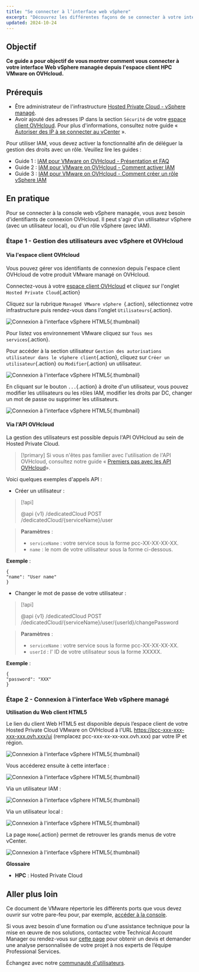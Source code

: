 ```yaml
---
title: "Se connecter à l’interface web vSphere"
excerpt: "Découvrez les différentes façons de se connecter à votre interface web vSphere managée depuis l'interface Hosted Private Cloud VMware on OVHcloud"
updated: 2024-10-24
---
```


## Objectif

**Ce guide a pour objectif de vous montrer comment vous connecter à votre interface Web vSphere managée depuis l'espace client HPC VMware on OVHcloud.**

## Prérequis

- Être administrateur de l'infrastructure [Hosted Private Cloud - vSphere managé](/links/hosted-private-cloud/vmware).
- Avoir ajouté des adresses IP dans la section `Sécurité` de votre [espace client OVHcloud](/links/manager). Pour plus d'informations, consultez notre guide « [Autoriser des IP à se connecter au vCenter](/pages/hosted_private_cloud/hosted_private_cloud_powered_by_vmware/autoriser_des_ip_a_se_connecter_au_vcenter) ».

Pour utiliser IAM, vous devez activer la fonctionnalité afin de déléguer la gestion des droits avec un rôle. Veuillez lire les guides :

- Guide 1 : [IAM pour VMware on OVHcloud - Présentation et FAQ](/pages/hosted_private_cloud/hosted_private_cloud_powered_by_vmware/vmware_iam_getting_started)
- Guide 2 : [IAM pour VMware on OVHcloud - Comment activer IAM](/pages/hosted_private_cloud/hosted_private_cloud_powered_by_vmware/vmware_iam_activation)
- Guide 3 : [IAM pour VMware on OVHcloud - Comment créer un rôle vSphere IAM](/pages/hosted_private_cloud/hosted_private_cloud_powered_by_vmware/vmware_iam_role)

## En pratique

Pour se connecter à la console web vSphere managée, vous avez besoin d'identifiants de connexion OVHcloud. Il peut s'agir d'un utilisateur vSphere (avec un utilisateur local), ou d'un rôle vSphere (avec IAM).

### Étape 1 - Gestion des utilisateurs avec vSphere et OVHcloud

#### Via l'espace client OVHcloud

Vous pouvez gérer vos identifiants de connexion depuis l'espace client OVHcloud de votre produit VMware managé on OVHcloud.

Connectez-vous à votre [espace client OVHcloud](/links/manager) et cliquez sur l'onglet `Hosted Private Cloud`{.action}

Cliquez sur la rubrique `Managed VMware vSphere `{.action}, sélectionnez votre infrastructure puis rendez-vous dans l'onglet `Utilisateurs`{.action}.

![Connexion à l'interface vSphere HTML5](images/managed_vsphere_all.png){.thumbnail}

Pour listez vos environnement VMware cliquez sur `Tous mes services`{.action}.

Pour accéder à la section utilisateur `Gestion des autorisations utilisateur dans le vSphere client`{.action}, cliquez sur `Créer un utilisateur`{.action} ou `Modifier`{.action} un utilisateur.

![Connexion à l'interface vSphere HTML5](/pages/assets/screens/control_panel/product-selection/hosted-private-cloud/vmware/vmware_users.png){.thumbnail}

En cliquant sur le bouton `...`{.action} à droite d'un utilisateur, vous pouvez modifier les utilisateurs ou les rôles IAM, modifier les droits par DC, changer un mot de passe ou supprimer les utilisateurs.

![Connexion à l'interface vSphere HTML5](/pages/assets/screens/control_panel/product-selection/hosted-private-cloud/vmware/vmware_user_modification.png){.thumbnail}

#### Via l'API OVHcloud

La gestion des utilisateurs est possible depuis l'API OVHcloud au sein de Hosted Private Cloud.

> [!primary]
> Si vous n'êtes pas familier avec l'utilisation de l'API OVHcloud, consultez notre guide « [Premiers pas avec les API OVHcloud](/pages/manage_and_operate/api/first-steps)».

Voici quelques exemples d'appels API :

- Créer un utilisateur :

> [!api]
>
> @api {v1} /dedicatedCloud POST /dedicatedCloud/{serviceName}/user
>

> **Paramètres** :
> 
> - `serviceName` : votre service sous la forme pcc-XX-XX-XX-XX.
> - `name` : le nom de votre utilisateur sous la forme ci-dessous.
> 

**Exemple** :

```shell
{
"name": "User name"
}
```

- Changer le mot de passe de votre utilisateur :

> [!api]
>
> @api {v1} /dedicatedCloud POST /dedicatedCloud/{serviceName}/user/{userId}/changePassword
>

> **Paramètres** :
>
> - `serviceName` : votre service sous la forme pcc-XX-XX-XX-XX.
> - `userId` : l' ID de votre utilisateur sous la forme XXXXX.
>

**Exemple** :

```shell
{
"password": "XXX"
}
```

### Étape 2 - Connexion à l'interface Web vSphere managé

**Utilisation du Web client HTML5**

Le lien du client Web HTML5 est disponible depuis l’espace client de votre Hosted Private Cloud VMware on OVHcloud à l'URL <https://pcc-xxx-xxx-xxx-xxx.ovh.xxx/ui> (remplacez pcc-xxx-xx-xx-xxx.ovh.xxx) par votre IP et région.

![Connexion à l'interface vSphere HTML5](images/vsphere_web_client_all.png){.thumbnail}

Vous accéderez ensuite à cette interface :

![Connexion à l'interface vSphere HTML5](images/vsphere_web_client_iam_vs_local.png){.thumbnail}

Via un utilisateur IAM :

![Connexion à l'interface vSphere HTML5](images/vsphere_web_client_iam.png){.thumbnail}

Via un utilisateur local :

![Connexion à l'interface vSphere HTML5](images/vsphere_web_client_local.png){.thumbnail}

La page `Home`{.action} permet de retrouver les grands menus de votre vCenter.

![Connexion à l'interface vSphere HTML5](images/vsphere_web_client_pcc_home.png){.thumbnail}

**Glossaire**

- **HPC** : Hosted Private Cloud

## Aller plus loin

Ce document de VMware répertorie les différents ports que vous devez ouvrir sur votre pare-feu pour, par exemple, [accéder à la console](https://kb.vmware.com/kb/1012382).

Si vous avez besoin d'une formation ou d'une assistance technique pour la mise en œuvre de nos solutions, contactez votre Technical Account Manager ou rendez-vous sur [cette page](/links/professional-services) pour obtenir un devis et demander une analyse personnalisée de votre projet à nos experts de l’équipe Professional Services.

Échangez avec notre [communauté d'utilisateurs](/links/community).
